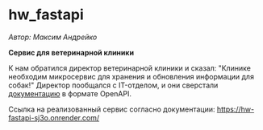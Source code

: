 # hw_fastapi
*Автор: Максим Андрейко*

**Сервис для ветеринарной клиники**

К нам обратился директор ветеринарной клиники и сказал:
"Клинике необходим микросервис для хранения и обновления информации для собак!"
Директор пообщался с IT-отделом, и они сверстали [документацию](https://drive.google.com/file/d/1qtHEGCl2gpLxOR7CJPOC40tHp4hwYL5_/view) в формате OpenAPI.

Ссылка на реализованный сервис согласно документации: https://hw-fastapi-sj3o.onrender.com/
